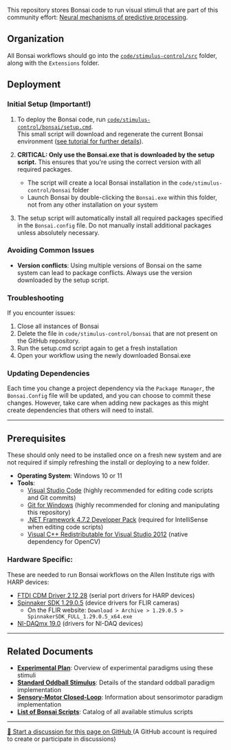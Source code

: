 This repository stores Bonsai code to run visual stimuli that are part of this community effort: [Neural mechanisms of predictive processing](https://arxiv.org/abs/2504.09614).

## Organization

All Bonsai workflows should go into the [`code/stimulus-control/src`](https://github.com/AllenNeuralDynamics/openscope-community-predictive-processing/tree/main/code/stimulus-control/src) folder, along with the `Extensions` folder.

## Deployment

### Initial Setup (Important!)

1. To deploy the Bonsai code, run [`code/stimulus-control/bonsai/setup.cmd`](https://github.com/AllenNeuralDynamics/openscope-community-predictive-processing/blob/main/code/stimulus-control/bonsai/setup.cmd).  
   This small script will download and regenerate the current Bonsai environment ([see tutorial for further details](https://bonsai-rx.org/docs/articles/environments.html)).

2. **CRITICAL: Only use the Bonsai.exe that is downloaded by the setup script.** This ensures that you're using the correct version with all required packages.
   - The script will create a local Bonsai installation in the `code/stimulus-control/bonsai` folder
   - Launch Bonsai by double-clicking the `Bonsai.exe` within this folder, not from any other installation on your system

3. The setup script will automatically install all required packages specified in the `Bonsai.config` file. Do not manually install additional packages unless absolutely necessary.

### Avoiding Common Issues

- **Version conflicts**: Using multiple versions of Bonsai on the same system can lead to package conflicts. Always use the version downloaded by the setup script.

### Troubleshooting

If you encounter issues:
1. Close all instances of Bonsai
2. Delete the file in `code/stimulus-control/bonsai` that are not present on the GitHub repository.
3. Run the setup.cmd script again to get a fresh installation
4. Open your workflow using the newly downloaded Bonsai.exe

### Updating Dependencies

Each time you change a project dependency via the `Package Manager`, the `Bonsai.Config` file will be updated, and you can choose to commit these changes. However, take care when adding new packages as this might create dependencies that others will need to install.

---

## Prerequisites

These should only need to be installed once on a fresh new system and are not required if simply refreshing the install or deploying to a new folder.

- **Operating System**: Windows 10 or 11
- **Tools**:
    - [Visual Studio Code](https://code.visualstudio.com/) (highly recommended for editing code scripts and Git commits)
    - [Git for Windows](https://gitforwindows.org/) (highly recommended for cloning and manipulating this repository)
    - [.NET Framework 4.7.2 Developer Pack](https://dotnet.microsoft.com/download/dotnet-framework/thank-you/net472-developer-pack-offline-installer) (required for IntelliSense when editing code scripts)
    - [Visual C++ Redistributable for Visual Studio 2012](https://www.microsoft.com/en-us/download/details.aspx?id=30679) (native dependency for OpenCV)

### Hardware Specific:
These are needed to run Bonsai workflows on the Allen Institute rigs with HARP devices:
- [FTDI CDM Driver 2.12.28](https://www.ftdichip.com/Drivers/CDM/CDM21228_Setup.zip) (serial port drivers for HARP devices)
- [Spinnaker SDK 1.29.0.5](https://www.flir.co.uk/support/products/spinnaker-sdk/#Downloads) (device drivers for FLIR cameras)
    - On the FLIR website: `Download > Archive > 1.29.0.5 > SpinnakerSDK_FULL_1.29.0.5_x64.exe`
- [NI-DAQmx 19.0](https://www.ni.com/en-gb/support/downloads/drivers/download.ni-daq-mx.html#301173) (drivers for NI-DAQ devices)

---

## Related Documents

- **[Experimental Plan](../experimental-plan.md)**: Overview of experimental paradigms using these stimuli
- **[Standard Oddball Stimulus](standard-oddball.md)**: Details of the standard oddball paradigm implementation
- **[Sensory-Motor Closed-Loop](sensory-motor-closed-loop.md)**: Information about sensorimotor paradigm implementation
- **[List of Bonsai Scripts](list_scripts.md)**: Catalog of all available stimulus scripts

<!-- DISCUSSION_LINK_START -->
<div class="discussion-link">
    <hr>
    <p>
        <a href="https://github.com/allenneuraldynamics/openscope-community-predictive-processing/discussions/new?category=q-a&title=Discussion%3A%20stimuli/bonsai_instructions" target="_blank">
            💬 Start a discussion for this page on GitHub
        </a>
        <span class="note">(A GitHub account is required to create or participate in discussions)</span>
    </p>
</div>
<!-- DISCUSSION_LINK_END -->
